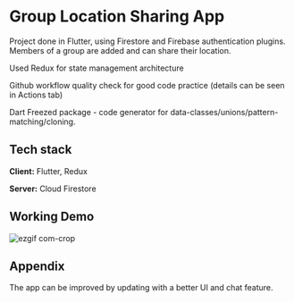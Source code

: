 
# Group Location Sharing App

Project done in Flutter, using Firestore and Firebase authentication plugins. Members of a group are added and can share their location. 

Used Redux for state management architecture

Github workflow quality check for good code practice (details can be seen in Actions tab)

Dart Freezed package - code generator for data-classes/unions/pattern-matching/cloning.
## Tech stack 

**Client:** Flutter, Redux

**Server:** Cloud Firestore


## Working Demo

![ezgif com-crop](https://user-images.githubusercontent.com/60811662/230896140-cff3fc9a-6258-4e88-8c59-707c10c3c41b.gif)


## Appendix

The app can be improved by updating with a better UI and chat feature.

